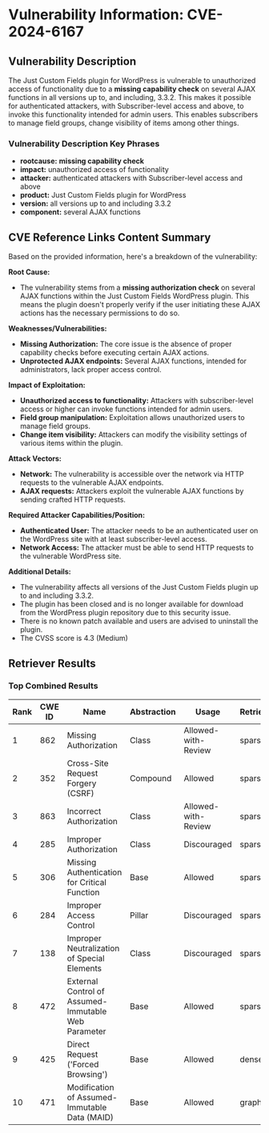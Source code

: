 # Vulnerability Information: CVE-2024-6167

## Vulnerability Description
The Just Custom Fields plugin for WordPress is vulnerable to unauthorized access of functionality due to a **missing capability check** on several AJAX functions in all versions up to, and including, 3.3.2. This makes it possible for authenticated attackers, with Subscriber-level access and above, to invoke this functionality intended for admin users. This enables subscribers to manage field groups, change visibility of items among other things.

### Vulnerability Description Key Phrases
- **rootcause:** **missing capability check**
- **impact:** unauthorized access of functionality
- **attacker:** authenticated attackers with Subscriber-level access and above
- **product:** Just Custom Fields plugin for WordPress
- **version:** all versions up to and including 3.3.2
- **component:** several AJAX functions

## CVE Reference Links Content Summary
Based on the provided information, here's a breakdown of the vulnerability:

**Root Cause:**

*   The vulnerability stems from a **missing authorization check** on several AJAX functions within the Just Custom Fields WordPress plugin. This means the plugin doesn't properly verify if the user initiating these AJAX actions has the necessary permissions to do so.

**Weaknesses/Vulnerabilities:**

*   **Missing Authorization:** The core issue is the absence of proper capability checks before executing certain AJAX actions.
*   **Unprotected AJAX endpoints:** Several AJAX functions, intended for administrators, lack proper access control.

**Impact of Exploitation:**

*   **Unauthorized access to functionality:** Attackers with subscriber-level access or higher can invoke functions intended for admin users.
*   **Field group manipulation:** Exploitation allows unauthorized users to manage field groups.
*   **Change item visibility:** Attackers can modify the visibility settings of various items within the plugin.

**Attack Vectors:**

*   **Network:** The vulnerability is accessible over the network via HTTP requests to the vulnerable AJAX endpoints.
*   **AJAX requests:**  Attackers exploit the vulnerable AJAX functions by sending crafted HTTP requests.

**Required Attacker Capabilities/Position:**

*   **Authenticated User:**  The attacker needs to be an authenticated user on the WordPress site with at least subscriber-level access.
*   **Network Access:** The attacker must be able to send HTTP requests to the vulnerable WordPress site.

**Additional Details:**

*   The vulnerability affects all versions of the Just Custom Fields plugin up to and including 3.3.2.
*   The plugin has been closed and is no longer available for download from the WordPress plugin repository due to this security issue.
*   There is no known patch available and users are advised to uninstall the plugin.
*   The CVSS score is 4.3 (Medium)

## Retriever Results

### Top Combined Results

| Rank | CWE ID | Name | Abstraction | Usage  | Retrievers | Individual Scores |
|------|--------|------|-------------|-------|------------|-------------------|
| 1 | 862 | Missing Authorization | Class | Allowed-with-Review | sparse | 0.503 |
| 2 | 352 | Cross-Site Request Forgery (CSRF) | Compound | Allowed | sparse | 0.491 |
| 3 | 863 | Incorrect Authorization | Class | Allowed-with-Review | sparse | 0.469 |
| 4 | 285 | Improper Authorization | Class | Discouraged | sparse | 0.427 |
| 5 | 306 | Missing Authentication for Critical Function | Base | Allowed | sparse | 0.409 |
| 6 | 284 | Improper Access Control | Pillar | Discouraged | sparse | 0.401 |
| 7 | 138 | Improper Neutralization of Special Elements | Class | Discouraged | sparse | 0.396 |
| 8 | 472 | External Control of Assumed-Immutable Web Parameter | Base | Allowed | sparse | 0.394 |
| 9 | 425 | Direct Request ('Forced Browsing') | Base | Allowed | dense | 0.460 |
| 10 | 471 | Modification of Assumed-Immutable Data (MAID) | Base | Allowed | graph | 0.003 |

